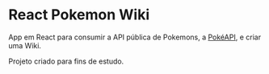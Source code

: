 # React Pokemon Wiki

App em React para consumir a API pública de Pokemons, a [PokéAPI](https://pokeapi.co/), e criar uma Wiki.

Projeto criado para fins de estudo.
